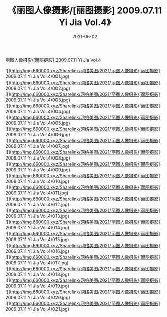 ﻿---
layout: post
title:  《丽图人像摄影/[丽图摄影] 2009.07.11 Yi Jia Vol.4》
date:   2021-06-02
img: http://img.660000.xyz/Sharelink/网络美图/2021/丽图人像摄影/[丽图摄影] 2009.07.11 Yi Jia Vol.4/000.jpg
categories: [美女, 清纯, 唯美]
---

丽图人像摄影/[丽图摄影] 2009.07.11 Yi Jia Vol.4

 ![](http://img.660000.xyz/Sharelink/网络美图/2021/丽图人像摄影/[丽图摄影] 2009.07.11 Yi Jia Vol.4/001.jpg) <br>![](http://img.660000.xyz/Sharelink/网络美图/2021/丽图人像摄影/[丽图摄影] 2009.07.11 Yi Jia Vol.4/002.jpg) <br>![](http://img.660000.xyz/Sharelink/网络美图/2021/丽图人像摄影/[丽图摄影] 2009.07.11 Yi Jia Vol.4/003.jpg) <br>![](http://img.660000.xyz/Sharelink/网络美图/2021/丽图人像摄影/[丽图摄影] 2009.07.11 Yi Jia Vol.4/004.jpg) <br>![](http://img.660000.xyz/Sharelink/网络美图/2021/丽图人像摄影/[丽图摄影] 2009.07.11 Yi Jia Vol.4/005.jpg) <br>![](http://img.660000.xyz/Sharelink/网络美图/2021/丽图人像摄影/[丽图摄影] 2009.07.11 Yi Jia Vol.4/006.jpg) <br>![](http://img.660000.xyz/Sharelink/网络美图/2021/丽图人像摄影/[丽图摄影] 2009.07.11 Yi Jia Vol.4/007.jpg) <br>![](http://img.660000.xyz/Sharelink/网络美图/2021/丽图人像摄影/[丽图摄影] 2009.07.11 Yi Jia Vol.4/008.jpg) <br>![](http://img.660000.xyz/Sharelink/网络美图/2021/丽图人像摄影/[丽图摄影] 2009.07.11 Yi Jia Vol.4/009.jpg) <br>![](http://img.660000.xyz/Sharelink/网络美图/2021/丽图人像摄影/[丽图摄影] 2009.07.11 Yi Jia Vol.4/010.jpg) <br>![](http://img.660000.xyz/Sharelink/网络美图/2021/丽图人像摄影/[丽图摄影] 2009.07.11 Yi Jia Vol.4/011.jpg) <br>![](http://img.660000.xyz/Sharelink/网络美图/2021/丽图人像摄影/[丽图摄影] 2009.07.11 Yi Jia Vol.4/012.jpg) <br>![](http://img.660000.xyz/Sharelink/网络美图/2021/丽图人像摄影/[丽图摄影] 2009.07.11 Yi Jia Vol.4/013.jpg) <br>![](http://img.660000.xyz/Sharelink/网络美图/2021/丽图人像摄影/[丽图摄影] 2009.07.11 Yi Jia Vol.4/014.jpg) <br>![](http://img.660000.xyz/Sharelink/网络美图/2021/丽图人像摄影/[丽图摄影] 2009.07.11 Yi Jia Vol.4/015.jpg) <br>![](http://img.660000.xyz/Sharelink/网络美图/2021/丽图人像摄影/[丽图摄影] 2009.07.11 Yi Jia Vol.4/016.jpg) <br>![](http://img.660000.xyz/Sharelink/网络美图/2021/丽图人像摄影/[丽图摄影] 2009.07.11 Yi Jia Vol.4/017.jpg) <br>![](http://img.660000.xyz/Sharelink/网络美图/2021/丽图人像摄影/[丽图摄影] 2009.07.11 Yi Jia Vol.4/018.jpg) <br>![](http://img.660000.xyz/Sharelink/网络美图/2021/丽图人像摄影/[丽图摄影] 2009.07.11 Yi Jia Vol.4/019.jpg) <br>![](http://img.660000.xyz/Sharelink/网络美图/2021/丽图人像摄影/[丽图摄影] 2009.07.11 Yi Jia Vol.4/020.jpg) <br>![](http://img.660000.xyz/Sharelink/网络美图/2021/丽图人像摄影/[丽图摄影] 2009.07.11 Yi Jia Vol.4/021.jpg) <br>